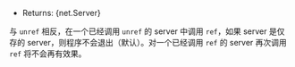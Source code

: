 <!-- YAML
added: v0.9.1
-->

* Returns: {net.Server}

与 `unref` 相反，在一个已经调用 `unref` 的 server 中调用 `ref`，如果 server 是仅存的 server，则程序不会退出（默认）。对一个已经调用 `ref` 的 server 再次调用 `ref` 将不会再有效果。

